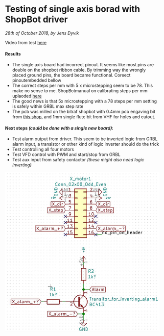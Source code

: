 # Testing of single axis borad with ShopBot driver
*28th of October 2018, by Jens Dyvik*

Video from test [here](https://youtu.be/CiLMGvgEv7U)

#### Results
- The single axis board had incorrect pinout. It seems like most pins are double on the shopbot ribbon cable. By trimming way the wrongly placed ground pins, the board became functional. Coreect pinoutembedded bellow
- The correct steps per mm with 5 x microstepping seem to be 78. This make no sense to me. ShopBotmanual on calibrating steps per mm uplaoded [here](https://github.com/bitraf/bitraf-cnc/blob/master/docs/SBG%2000171%20Settings%20Unit%20Values%202014%2012%2017.pdf)
- The good news is that 5x microstepping with a 78 steps per mm setting is safely within GRBL max step rate
- The pcb was milled on the bitraf shopbot with 0.4mm pcb engaving bit from [this shop](https://www.aliexpress.com/item/Free-Shipping-5pcs-0-6mm-Micro-Grain-Tungsten-Carbide-End-Mill-2-flutes-HRC55-CNC-Milling/2037305989.html?spm=a2g0s.9042311.0.0.3f5a4c4dKnX2LR), and 1mm single flute bit from VHF for holes and cutout. 

#### Next steps *(could be done with a single new board)*:
- Test alarm output from driver. This seem to be inverted logic from GRBL alarm input, a transistor or other kind of logic inverter should do the trick
- Test controlling all four motors
- Test VFD control with PWM and start/stop from GRBL
- Test aux input from safety contactor *(these might also need logic inverting)*

![pins](https://github.com/bitraf/bitraf-cnc/blob/master/img/shopbot-motor-pins-in-kicad.JPG)
